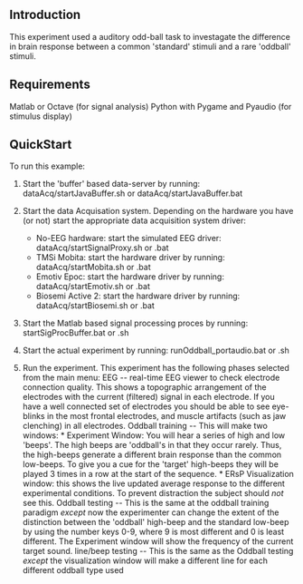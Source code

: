 Introduction
------------

This experiment used a auditory odd-ball task to investagate the difference in brain response between a common 'standard' stimuli and a rare 'oddball' stimuli.


Requirements
------------

Matlab or Octave (for signal analysis)
Python with Pygame and Pyaudio (for stimulus display)


QuickStart
----------

To run this example:
1) Start the 'buffer' based data-server by running:
	    dataAcq/startJavaBuffer.sh or dataAcq/startJavaBuffer.bat

2) Start the data Acquisation system.
	Depending on the hardware you have (or not) start the appropriate data acquisition system driver:
      * No-EEG hardware:  start the simulated EEG driver: dataAcq/startSignalProxy.sh or .bat
      * TMSi Mobita:      start the hardware driver by running: dataAcq/startMobita.sh or .bat
      * Emotiv Epoc:      start the hardware driver by running: dataAcq/startEmotiv.sh or .bat
      * Biosemi Active 2: start the hardware driver by running: dataAcq/startBiosemi.sh or .bat

3) Start the Matlab based signal processing proces by running: startSigProcBuffer.bat or .sh

4) Start the actual experiment by running: runOddball_portaudio.bat or .sh

5) Run the experiment.  This experiment has the following phases selected from the main menu:
   EEG      -- real-time EEG viewer to check electrode connection quality.  This shows a topographic arrangement of the electrodes with the current (filtered) signal in each electrode.  If you have a well connected set of electrodes you should be able to see eye-blinks in the most frontal electrodes, and muscle artifacts (such as jaw clenching) in all electrodes.
   Oddball training -- This will make two windows:
	    * Experiment Window: You will hear a series of high and low 'beeps'.  The high beeps are 'oddball's in that they occur rarely.  Thus, the high-beeps generate a different brain response than the common low-beeps. To give you a cue for the 'target' high-beeps they will be played 3 times in a row at the start of the sequence.
       * ERsP Visualization window: this shows the live updated average response to the different experimental conditions.  To prevent distraction the subject should *not* see this. 
   Oddball testing -- This is the same at the oddball training paradigm *except* now the experimenter can change the extent of the distinction between the 'oddball' high-beep and the standard low-beep by using the number keys 0-9, where 9 is most different and 0 is least different.   The Experiment window will show the frequency of the current target sound.
	line/beep testing -- This is the same as the Oddball testing *except* the visualization window will make a different line for each different oddball type used
